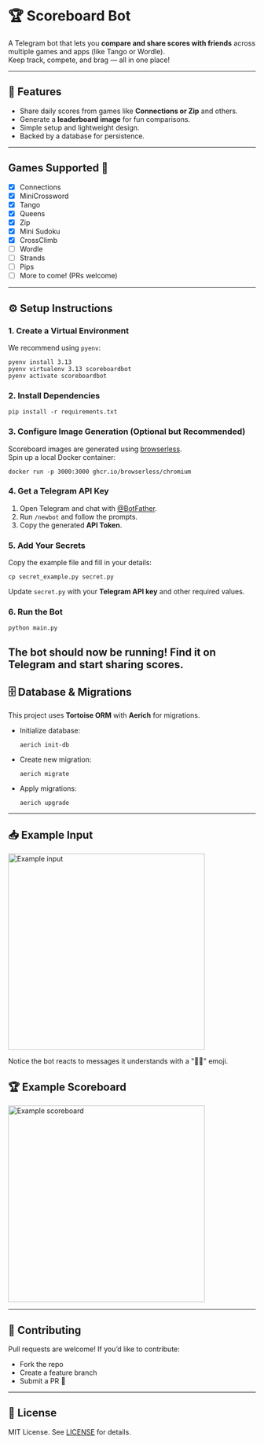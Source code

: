 # 🏆 Scoreboard Bot

A Telegram bot that lets you **compare and share scores with friends** across multiple games and apps (like Tango or Wordle).  
Keep track, compete, and brag — all in one place!

---

## 🚀 Features
- Share daily scores from games like **Connections or Zip** and others.
- Generate a **leaderboard image** for fun comparisons.
- Simple setup and lightweight design.
- Backed by a database for persistence.

---

## Games Supported 👾
- [x] Connections
- [x] MiniCrossword
- [x] Tango
- [x] Queens
- [x] Zip
- [x] Mini Sudoku
- [x] CrossClimb
- [ ] Wordle
- [ ] Strands
- [ ] Pips
- [ ] More to come! (PRs welcome)

---

## ⚙️ Setup Instructions

### 1. Create a Virtual Environment
We recommend using `pyenv`:

    pyenv install 3.13
    pyenv virtualenv 3.13 scoreboardbot
    pyenv activate scoreboardbot

### 2. Install Dependencies

    pip install -r requirements.txt

### 3. Configure Image Generation (Optional but Recommended)
Scoreboard images are generated using [browserless](https://www.browserless.io/).  
Spin up a local Docker container:

    docker run -p 3000:3000 ghcr.io/browserless/chromium

### 4. Get a Telegram API Key
1. Open Telegram and chat with [@BotFather](https://t.me/BotFather).
2. Run `/newbot` and follow the prompts.
3. Copy the generated **API Token**.

### 5. Add Your Secrets
Copy the example file and fill in your details:

    cp secret_example.py secret.py

Update `secret.py` with your **Telegram API key** and other required values.

### 6. Run the Bot

    python main.py
The bot should now be running! Find it on Telegram and start sharing scores.
---

## 🗄 Database & Migrations
This project uses **Tortoise ORM** with **Aerich** for migrations.

- Initialize database:

      aerich init-db

- Create new migration:

      aerich migrate

- Apply migrations:

      aerich upgrade

---

## 📥 Example Input
<img src="static_files/input_example.jpg" alt="Example input" width="400"/>

Notice the bot reacts to messages it understands with a "👨‍💻" emoji.

## 🏆 Example Scoreboard
<img src="static_files/scoreboard_example.jpg" alt="Example scoreboard" width="400"/>

---

## 🤝 Contributing
Pull requests are welcome! If you’d like to contribute:
- Fork the repo
- Create a feature branch
- Submit a PR 🚀

---

## 📜 License
MIT License. See [LICENSE](LICENSE) for details.
